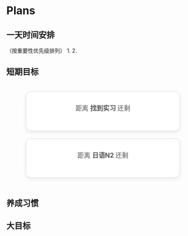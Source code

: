 # Plans

## 一天时间安排
（按重要性优先级排列）
1. 
2. 


## 短期目标
<!-- <body>
    <div style="background-color: #ffffff; border: 1px solid #e0e0e0; border-radius: 12px; padding: 30px 40px; text-align: center; color: #555; font-size: 1.2em; box-shadow: 0 4px 12px rgba(0, 0, 0, 0.08); width: 320px; font-family: -apple-system, BlinkMacSystemFont, 'Segoe UI', Roboto, 'Helvetica Neue', Arial, sans-serif;">
        <p style="margin-top: 0;">
            <span>距离找到实习</span>
        </p>
        <div id="countdown-timer" style="font-weight: bold; font-size: 2em; color: #1a1a1a; margin-top: 10px; letter-spacing: 2px;"></div>
    </div>
    <script>
    function updateCountdown() {
      const targetDate = '2025-10-30 00:00:00';
      const targetTime = new Date(targetDate).getTime();
      const currentTime = new Date().getTime();
      let difference = targetTime - currentTime;
      const timerElement = document.getElementById('countdown-timer');
      if (difference <= 0) {
        timerElement.innerHTML = "目标日期已到达！";
        clearInterval(countdownInterval); 
        return;
      }
      let days = Math.floor(difference / (1000 * 60 * 60 * 24));
      let hours = Math.floor((difference % (1000 * 60 * 60 * 24)) / (1000 * 60 * 60));
      let minutes = Math.floor((difference % (1000 * 60 * 60)) / (1000 * 60));
      let seconds = Math.floor((difference % (1000 * 60)) / 1000);
      timerElement.innerHTML = `${days}d ${hours}h ${minutes}m ${seconds}s`;
    }
    const countdownInterval = setInterval(updateCountdown, 1000);
    updateCountdown(); 
    </script>
</body>

<body>
    <div style="background-color: #ffffff; border: 1px solid #e0e0e0; border-radius: 12px; padding: 30px 40px; text-align: center; color: #555; font-size: 1.2em; box-shadow: 0 4px 12px rgba(0, 0, 0, 0.08); width: 320px; font-family: -apple-system, BlinkMacSystemFont, 'Segoe UI', Roboto, 'Helvetica Neue', Arial, sans-serif;">
        <p style="margin-top: 0;">
            <span>距离日语N2</span>
        </p>
        <div id="countdown-timer" style="font-weight: bold; font-size: 2em; color: #1a1a1a; margin-top: 10px; letter-spacing: 2px;"></div>
    </div>
    <script>
    function updateCountdown() {
      const targetDate1 = '2025-12-07 08:00:00';
      const targetTime1 = new Date(targetDate1).getTime();
      const currentTime1 = new Date().getTime();
      let difference1 = targetTime1 - currentTime1;
      const timerElement = document.getElementById('countdown-timer');
      if (difference1 <= 0) {
        timerElement.innerHTML = "目标日期已到达！";
        clearInterval(countdownInterval1); 
        return;
      }
      let days1 = Math.floor(difference1 / (1000 * 60 * 60 * 24));
      let hours1 = Math.floor((difference1 % (1000 * 60 * 60 * 24)) / (1000 * 60 * 60));
      let minutes1 = Math.floor((difference1 % (1000 * 60 * 60)) / (1000 * 60));
      let seconds1 = Math.floor((difference1 % (1000 * 60)) / 1000);
      timerElement.innerHTML = `${days1}d ${hours1}h ${minutes1}m ${seconds1}s`;
    }
    const countdownInterval1 = setInterval(updateCountdown, 1000);
    updateCountdown(); 
    </script>
</body> -->

<body>
    <div style="display: flex; justify-content: center; align-items: center; gap: 20px; flex-wrap: wrap; padding: 20px;">
        <div style="background-color: #ffffff; border: 1px solid #e0e0e0; border-radius: 12px; padding: 30px 40px; text-align: center; color: #555; font-size: 1.2em; box-shadow: 0 4px 12px rgba(0, 0, 0, 0.08); width: 320px; font-family: -apple-system, BlinkMacSystemFont, 'Segoe UI', Roboto, 'Helvetica Neue', Arial, sans-serif;">
            <p style="margin-top: 0;">
                <span>距离 <strong>找到实习 </strong> 还剩</span>
            </p>
            <div id="countdown-timer-1" style="font-weight: bold; font-size: 2em; color: #1a1a1a; margin-top: 10px; letter-spacing: 2px;"></div>
        </div>
        <div style="background-color: #ffffff; border: 1px solid #e0e0e0; border-radius: 12px; padding: 30px 40px; text-align: center; color: #555; font-size: 1.2em; box-shadow: 0 4px 12px rgba(0, 0, 0, 0.08); width: 320px; font-family: -apple-system, BlinkMacSystemFont, 'Segoe UI', Roboto, 'Helvetica Neue', Arial, sans-serif;">
            <p style="margin-top: 0;">
                <span>距离 <strong>日语N2 </strong> 还剩</span>
            </p>
            <div id="countdown-timer-2" style="font-weight: bold; font-size: 2em; color: #1a1a1a; margin-top: 10px; letter-spacing: 2px;"></div>
        </div>
    </div>
    <script>
    /**
     * 为指定的元素创建一个独立的倒计时器
     * Creates an independent countdown timer for a specific element
     * @param {string} elementId - 显示倒计时的元素 ID
     * @param {string} targetDate - 目标日期 'YYYY-MM-DD HH:MM:SS'
     */
    function createCountdown(elementId, targetDate) {
      const timerElement = document.getElementById(elementId);
      if (!timerElement) return; // 确保元素存在
      const targetTime = new Date(targetDate).getTime();
      const intervalId = setInterval(() => {
        const currentTime = new Date().getTime();
        const difference = targetTime - currentTime;
        if (difference <= 0) {
          timerElement.innerHTML = "目标日期已到达！";
          clearInterval(intervalId);
          return;
        }
        const days = Math.floor(difference / (1000 * 60 * 60 * 24));
        const hours = Math.floor((difference % (1000 * 60 * 60 * 24)) / (1000 * 60 * 60));
        const minutes = Math.floor((difference % (1000 * 60 * 60)) / (1000 * 60));
        const seconds = Math.floor((difference % (1000 * 60)) / 1000);
        timerElement.innerHTML = `${days}d ${hours}h`;
      }, 1000);
      // 立即执行一次以避免页面初次加载时空白一秒
      // Run once immediately to avoid a one-second blank state on page load
       (function runOnce() {
         const currentTime = new Date().getTime();
         const difference = targetTime - currentTime;
         if (difference > 0) {
           const days = Math.floor(difference / (1000 * 60 * 60 * 24));
           const hours = Math.floor((difference % (1000 * 60 * 60 * 24)) / (1000 * 60 * 60));
           const minutes = Math.floor((difference % (1000 * 60 * 60)) / (1000 * 60));
           const seconds = Math.floor((difference % (1000 * 60)) / 1000);
           timerElement.innerHTML = `${days}d ${hours}h`;
         } else {
           timerElement.innerHTML = "目标日期已到达！";
         }
       })();
    }
    // --- 初始化你的两个倒计时器 ---
    // --- Initialize your two countdown timers ---
    // 启动第一个倒计时器
    createCountdown('countdown-timer-1', '2025-10-30 00:00:00');
    // 启动第二个倒计时器
    createCountdown('countdown-timer-2', '2025-12-07 08:00:00');
    </script>
</body>


## 养成习惯

## 大目标